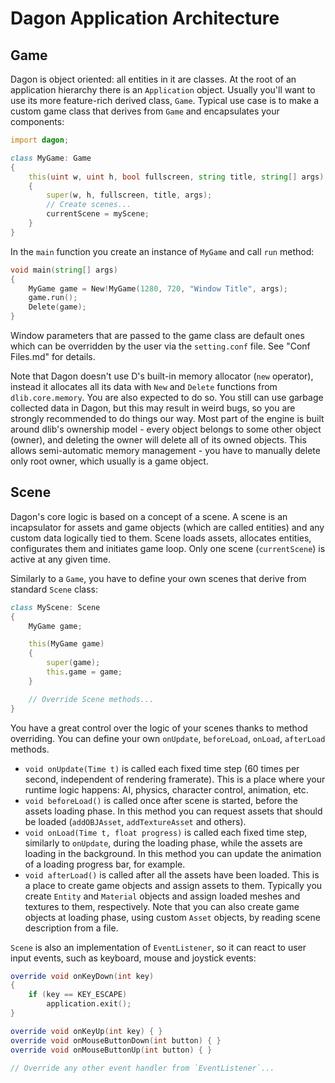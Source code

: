 # Dagon Application Architecture

## Game

Dagon is object oriented: all entities in it are classes. At the root of an application hierarchy there is an `Application` object. Usually you'll want to use its more feature-rich derived class, `Game`. Typical use case is to make a custom game class that derives from `Game` and encapsulates your components:

```d
import dagon;

class MyGame: Game
{
    this(uint w, uint h, bool fullscreen, string title, string[] args)
    {
        super(w, h, fullscreen, title, args);
        // Create scenes...
        currentScene = myScene;
    }
}
```

In the `main` function you create an instance of `MyGame` and call `run` method:

```d
void main(string[] args)
{
    MyGame game = New!MyGame(1280, 720, "Window Title", args);
    game.run();
    Delete(game);
}
```

Window parameters that are passed to the game class are default ones which can be overridden by the user via the `setting.conf` file. See "Conf Files.md" for details.

Note that Dagon doesn't use D's built-in memory allocator (`new` operator), instead it allocates all its data with `New` and `Delete` functions from `dlib.core.memory`. You are also expected to do so. You still can use garbage collected data in Dagon, but this may result in weird bugs, so you are strongly recommended to do things our way. Most part of the engine is built around dlib's ownership model - every object belongs to some other object (owner), and deleting the owner will delete all of its owned objects. This allows semi-automatic memory management - you have to manually delete only root owner, which usually is a game object.

## Scene

Dagon's core logic is based on a concept of a scene. A scene is an incapsulator for assets and game objects (which are called entities) and any custom data logically tied to them. Scene loads assets, allocates entities, configurates them and initiates game loop. Only one scene (`currentScene`) is active at any given time.

Similarly to a `Game`, you have to define your own scenes that derive from standard `Scene` class:

```d
class MyScene: Scene
{
    MyGame game;

    this(MyGame game)
    {
        super(game);
        this.game = game;
    }

    // Override Scene methods...
}
```

You have a great control over the logic of your scenes thanks to method overriding. You can define your own `onUpdate`, `beforeLoad`, `onLoad`, `afterLoad` methods.
* `void onUpdate(Time t)` is called each fixed time step (60 times per second, independent of rendering framerate). This is a place where your runtime logic happens: AI, physics, character control, animation, etc.
* `void beforeLoad()` is called once after scene is started, before the assets loading phase. In this method you can request assets that should be loaded (`addOBJAsset`, `addTextureAsset` and others).
* `void onLoad(Time t, float progress)` is called each fixed time step, similarly to `onUpdate`, during the loading phase, while the assets are loading in the background. In this method you can update the animation of a loading progress bar, for example.
* `void afterLoad()` is called after all the assets have been loaded. This is a place to create game objects and assign assets to them. Typically you create `Entity` and `Material` objects and assign loaded meshes and textures to them, respectively. Note that you can also create game objects at loading phase, using custom `Asset` objects, by reading scene description from a file.

`Scene` is also an implementation of `EventListener`, so it can react to user input events, such as keyboard, mouse and joystick events:

```d
override void onKeyDown(int key)
{
    if (key == KEY_ESCAPE)
        application.exit();
}

override void onKeyUp(int key) { }
override void onMouseButtonDown(int button) { }
override void onMouseButtonUp(int button) { }

// Override any other event handler from `EventListener`...
```
